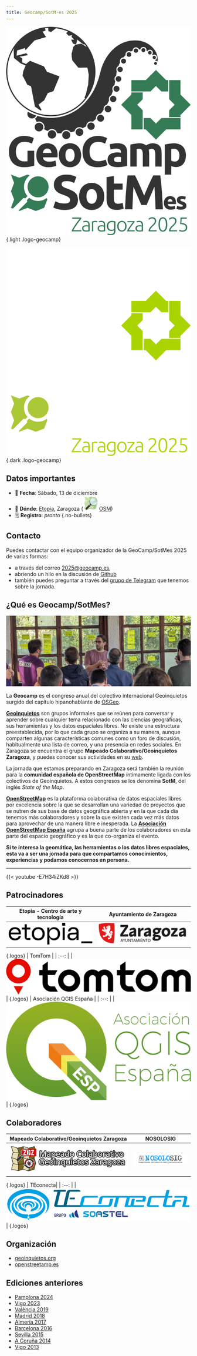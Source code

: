 ```yaml
---
title: Geocamp/SotM-es 2025 
---
```


<!-- Logos en tema claro y oscuro -->
![Logo Geocamp/SoTM-es](imgs/logo_geocamp_sotm_2025_web.svg)
{.light .logo-geocamp}

![Logo Geocamp/SoTM](imgs/logo_geocamp_sotm_2025_web_dark.svg)
{.dark .logo-geocamp}

## Datos importantes

* 📆 **Fecha**: Sábado, 13 de diciembre
* 📌 **Dónde**: [Etopia](https://www.zaragoza.es/sede/portal/etopia/), Zaragoza (![OSM Logo](imgs/osm_logo_icon.svg) [OSM](https://www.openstreetmap.org/way/252382404))
* 🗒 **Registro**: _pronto_
{.no-bullets}

## Contacto

Puedes contactar con el equipo organizador de la GeoCamp/SotMes 2025 de varias formas:

* a través del correo [2025@geocamp.es](mailto:2025@geocamp.es?Subject=Contacto%20GeoCamp-SotMes%202025),
* abriendo un hilo en la discusión de [Github](https://github.com/geocamp-es/2025/discussions)
* también puedes preguntar a través del [grupo de Telegram](https://t.me/+s-M8b2nxP2hmNjFk) que tenemos sobre la jornada.

## ¿Qué es Geocamp/SotMes?

![Geocamp 2023](imgs/geocamp2023.jpg)

La **Geocamp** es el congreso anual del colectivo internacional Geoinquietos surgido del capítulo hipanohablante de [OSGeo](https://osgeo.org).

[**Geoinquietos**](https://geoinquietos.org) son grupos informales que se reúnen para conversar y aprender sobre cualquier tema relacionado con las ciencias geográficas, sus herramientas y los datos espaciales libres. No existe una estructura preestablecida, por lo que cada grupo se organiza a su manera, aunque comparten algunas características comunes como un foro de discusión, habitualmente una lista de correo, y una presencia en redes sociales. En Zaragoza se encuentra el grupo **Mapeado Colaborativo/Geoinquietos Zaragoza**, y puedes conocer sus actividades en su [web](https://mapcolabora.org).

La jornada que estamos preparando en Zaragoza será también la reunión para la **comunidad española de OpenStreetMap** íntimamente ligada con los colectivos de Geoinquietos. A estos congresos se los denomina **SotM**, del inglés *State of the Map*.

[**OpenStreetMap**](https://wiki.openstreetmap.org/wiki/ES:P%C3%A1gina_principal) es la plataforma colaborativa de datos espaciales libres por excelencia sobre la que se desarrollan una variedad de proyectos que se nutren de sus base de datos geográfica abierta y en la que cada día tenemos más colaboradores y sobre la que existen cada vez más datos para aprovechar de una manera libre e inesperada. La [**Asociación OpenStreetMap España**](https://openstreetmap.es) agrupa a buena parte de los colaboradores en esta parte del espacio geográfico y es la que co-organiza el evento.

**Si te interesa la geomática, las herramientas o los datos libres espaciales, esta va a ser una jornada para que compartamos conocimientos, experiencias y podamos conocernos en persona.**

<!--
Puedes consultar más información en esta [introducción a Geoinquietos](https://geoinquietosmadrid.github.io/geoinquietos-y-osgeoes/#/).
-->
- - -

{{< youtube -E7H34iZKd8 >}}

## Patrocinadores

| Etopia - Centro de arte y tecnología | Ayuntamiento de Zaragoza |
| :--: | :--: |
|  [![Etopia](./imgs/etopia.svg)](https://www.zaragoza.es/sede/portal/etopia/) | [![Ayuntamiento de Zaragoza](./imgs/ayto_zaragoza.svg)](https://www.zaragoza.es/sede/) |
{.logos}
| TomTom |
| :--: |
| [![TomTom](./imgs/tomtom.svg)](https://www.tomtom.com/) |
{.logos}
| Asociación QGIS España |
| :--: |
| [![QGIS España](./imgs/qgis_esp.svg)](https://www.qgis.es/) |
{.logos}

## Colaboradores

| Mapeado Colaborativo/Geoinquietos Zaragoza| NOSOLOSIG|
| :--: | :--: |
| [![Geoinquietos ZAragoza](./imgs/mapcolabora.svg)](https://mapcolabora.org)|[![NOSOLOSIG](imgs/nosoloSIG.png)](https://nosolosig.com/)|
{.logos}
| TEconecta|
| :--: |
| [![TEconecta](./imgs/teconecta-soastel-h-a.svg)](https://www.teconecta.es)|
{.logos}

## Organización

* [geoinquietos.org](https://geoinquietos.org)
* [openstreetamp.es](https://openstreetmap.es)


## Ediciones anteriores

* [Pamplona 2024](http://2024.geocamp.es/)
* [Vigo 2023](http://2023.geocamp.es/)
* [València 2019](http://2019.geocamp.es/)
* [Madrid 2018](http://2018.geocamp.es/)
* [Almería 2017](http://2017.geocamp.es/)
* [Barcelona 2016](http://2016.geocamp.es/)
* [Sevilla 2015](http://2015.geocamp.es/)
* [A Coruña 2014](http://2014.geocamp.es/)
* [Vigo 2013](http://2013.geocamp.es/)
